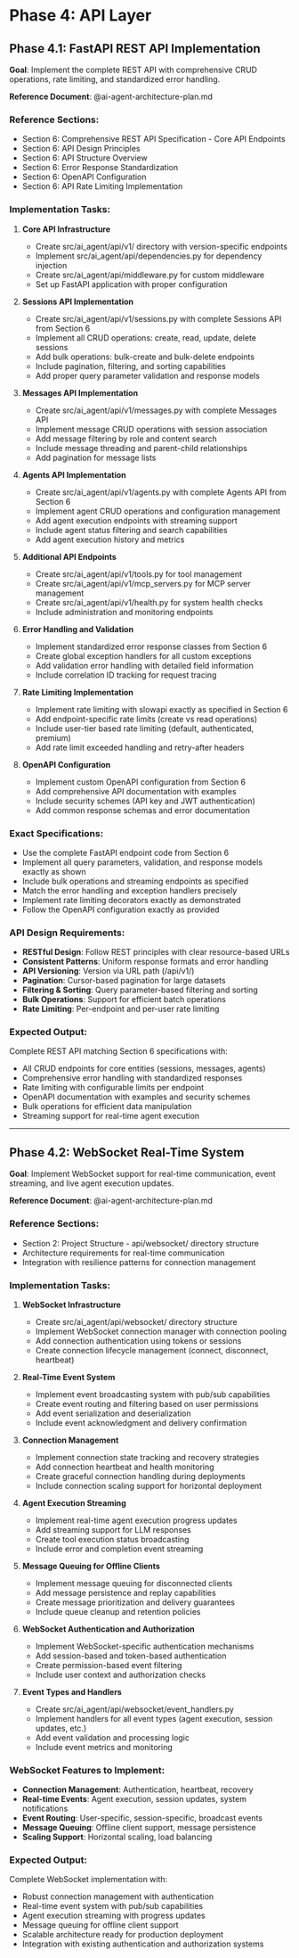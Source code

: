 # Phase 4: API Layer

## Phase 4.1: FastAPI REST API Implementation

**Goal**: Implement the complete REST API with comprehensive CRUD operations, rate limiting, and standardized error handling.

**Reference Document**: @ai-agent-architecture-plan.md

### Reference Sections:
- Section 6: Comprehensive REST API Specification - Core API Endpoints
- Section 6: API Design Principles
- Section 6: API Structure Overview
- Section 6: Error Response Standardization
- Section 6: OpenAPI Configuration
- Section 6: API Rate Limiting Implementation

### Implementation Tasks:

1. **Core API Infrastructure**
   - Create src/ai_agent/api/v1/ directory with version-specific endpoints
   - Implement src/ai_agent/api/dependencies.py for dependency injection
   - Create src/ai_agent/api/middleware.py for custom middleware
   - Set up FastAPI application with proper configuration

2. **Sessions API Implementation**
   - Create src/ai_agent/api/v1/sessions.py with complete Sessions API from Section 6
   - Implement all CRUD operations: create, read, update, delete sessions
   - Add bulk operations: bulk-create and bulk-delete endpoints
   - Include pagination, filtering, and sorting capabilities
   - Add proper query parameter validation and response models

3. **Messages API Implementation**
   - Create src/ai_agent/api/v1/messages.py with complete Messages API
   - Implement message CRUD operations with session association
   - Add message filtering by role and content search
   - Include message threading and parent-child relationships
   - Add pagination for message lists

4. **Agents API Implementation**
   - Create src/ai_agent/api/v1/agents.py with complete Agents API from Section 6
   - Implement agent CRUD operations and configuration management
   - Add agent execution endpoints with streaming support
   - Include agent status filtering and search capabilities
   - Add agent execution history and metrics

5. **Additional API Endpoints**
   - Create src/ai_agent/api/v1/tools.py for tool management
   - Create src/ai_agent/api/v1/mcp_servers.py for MCP server management
   - Create src/ai_agent/api/v1/health.py for system health checks
   - Include administration and monitoring endpoints

6. **Error Handling and Validation**
   - Implement standardized error response classes from Section 6
   - Create global exception handlers for all custom exceptions
   - Add validation error handling with detailed field information
   - Include correlation ID tracking for request tracing

7. **Rate Limiting Implementation**
   - Implement rate limiting with slowapi exactly as specified in Section 6
   - Add endpoint-specific rate limits (create vs read operations)
   - Include user-tier based rate limiting (default, authenticated, premium)
   - Add rate limit exceeded handling and retry-after headers

8. **OpenAPI Configuration**
   - Implement custom OpenAPI configuration from Section 6
   - Add comprehensive API documentation with examples
   - Include security schemes (API key and JWT authentication)
   - Add common response schemas and error documentation

### Exact Specifications:

- Use the complete FastAPI endpoint code from Section 6
- Implement all query parameters, validation, and response models exactly as shown
- Include bulk operations and streaming endpoints as specified
- Match the error handling and exception handlers precisely
- Implement rate limiting decorators exactly as demonstrated
- Follow the OpenAPI configuration exactly as provided

### API Design Requirements:

- **RESTful Design**: Follow REST principles with clear resource-based URLs
- **Consistent Patterns**: Uniform response formats and error handling
- **API Versioning**: Version via URL path (/api/v1/)
- **Pagination**: Cursor-based pagination for large datasets
- **Filtering & Sorting**: Query parameter-based filtering and sorting
- **Bulk Operations**: Support for efficient batch operations
- **Rate Limiting**: Per-endpoint and per-user rate limiting

### Expected Output:

Complete REST API matching Section 6 specifications with:
- All CRUD endpoints for core entities (sessions, messages, agents)
- Comprehensive error handling with standardized responses
- Rate limiting with configurable limits per endpoint
- OpenAPI documentation with examples and security schemes
- Bulk operations for efficient data manipulation
- Streaming support for real-time agent execution

---

## Phase 4.2: WebSocket Real-Time System

**Goal**: Implement WebSocket support for real-time communication, event streaming, and live agent execution updates.

**Reference Document**: @ai-agent-architecture-plan.md

### Reference Sections:
- Section 2: Project Structure - api/websocket/ directory structure
- Architecture requirements for real-time communication
- Integration with resilience patterns for connection management

### Implementation Tasks:

1. **WebSocket Infrastructure**
   - Create src/ai_agent/api/websocket/ directory structure
   - Implement WebSocket connection manager with connection pooling
   - Add connection authentication using tokens or sessions
   - Create connection lifecycle management (connect, disconnect, heartbeat)

2. **Real-Time Event System**
   - Implement event broadcasting system with pub/sub capabilities
   - Create event routing and filtering based on user permissions
   - Add event serialization and deserialization
   - Include event acknowledgment and delivery confirmation

3. **Connection Management**
   - Implement connection state tracking and recovery strategies
   - Add connection heartbeat and health monitoring
   - Create graceful connection handling during deployments
   - Include connection scaling support for horizontal deployment

4. **Agent Execution Streaming**
   - Implement real-time agent execution progress updates
   - Add streaming support for LLM responses
   - Create tool execution status broadcasting
   - Include error and completion event streaming

5. **Message Queuing for Offline Clients**
   - Implement message queuing for disconnected clients
   - Add message persistence and replay capabilities
   - Create message prioritization and delivery guarantees
   - Include queue cleanup and retention policies

6. **WebSocket Authentication and Authorization**
   - Implement WebSocket-specific authentication mechanisms
   - Add session-based and token-based authentication
   - Create permission-based event filtering
   - Include user context and authorization checks

7. **Event Types and Handlers**
   - Create src/ai_agent/api/websocket/event_handlers.py
   - Implement handlers for all event types (agent execution, session updates, etc.)
   - Add event validation and processing logic
   - Include event metrics and monitoring

### WebSocket Features to Implement:

- **Connection Management**: Authentication, heartbeat, recovery
- **Real-time Events**: Agent execution, session updates, system notifications
- **Event Routing**: User-specific, session-specific, broadcast events
- **Message Queuing**: Offline client support, message persistence
- **Scaling Support**: Horizontal scaling, load balancing

### Expected Output:

Complete WebSocket implementation with:
- Robust connection management with authentication
- Real-time event system with pub/sub capabilities
- Agent execution streaming with progress updates
- Message queuing for offline client support
- Scalable architecture ready for production deployment
- Integration with existing authentication and authorization systems

